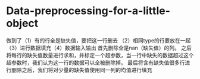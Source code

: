 # Data-preprocessing-for-a-little-object
做到了（1）有的行全是缺失值，要把这一行删去 （2）相同type的行要放在一起（3）进行数据填充（4）数据输入输出
首先删除全是nan（缺失值）的列。
之后将每行的缺失值数量进行求和，并标定一个超参数，当一行中缺失的数据超过这个超参数时，我们认为这一行的数据可以全被删除掉。
最后将含有缺失值很多行进行删除之后，我们将对少量的缺失值使用同一列的均值进行填充
